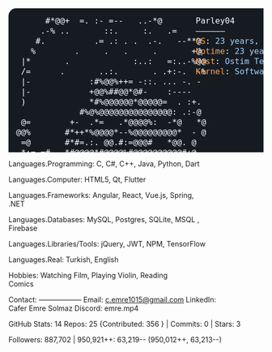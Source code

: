 <?xml version="1.0" encoding="utf-8"?><svg xmlns="http://www.w3.org/2000/svg" font-family="Andale Mono,AndaleMono,Consolas,monospace" width="975px" height="550px" font-size="16px">
<style>
.keyColor {fill: #ffa657;}
.valueColor {fill: #a5d6ff;}
.addColor {fill: #3fb950;}
.delColor {fill: #f85149;}
.commentColor {fill: #8b949e;}
text, tspan {white-space: pre; fill: #ffffff;} /* Set text color to white */
</style>

<rect width="970px" height="540px" fill="#161b22" rx="15"/>

<text x="15" y="30" class="ascii">
  <tspan x="15" y="30">      #*@@+  =. :- =--   ..-*@             </tspan>
  <tspan x="15" y="50">     .-% ..       ::.     :.   .=          </tspan>
  <tspan x="15" y="70">    #.          .= .: . .  .-.   --**@     </tspan>
  <tspan x="15" y="90">   %        .     .   .     .       +@     </tspan>
  <tspan x="15" y="110"> |*       .             :..:   =:..-%@@  </tspan>
  <tspan x="15" y="130"> /=      .       ..:.       . .+:-.  -%  </tspan>
  <tspan x="15" y="150"> |-            :#%@@%++= -::. ... -. -   </tspan>
  <tspan x="15" y="170"> |-            +@@%##@@*@#-    :----     </tspan>
  <tspan x="15" y="190"> )             *#%@@@@@@*@@@@@=  . :+.   </tspan>
  <tspan x="15" y="210">             #%@%@@@@@@@@@@@@@@@: .:-@  </tspan>
  <tspan x="15" y="230"> @=        +-  .*=   .*@@@@%:  -*@   *@  </tspan>
  <tspan x="15" y="250">@@%       #*++*%@@@@*--%@@@@@@@@@*  - @  </tspan>
  <tspan x="15" y="270"> =@       #*#=.:. @@.#:=@@@#   *@@. @   </tspan>
  <tspan x="15" y="290">-*:=.=#  .*#@@@@*#@@@@%#@@@@@@@@@@#+@   </tspan>
  <tspan x="15" y="310">=--@=#*= .**#@@@@@@@@%%*%@@@@@@@@@@+@   </tspan>
  <tspan x="15" y="330">+-=%++ +#=**+%@@@@@@@%%@@@@@@@@@@@@@     </tspan>
  <tspan x="15" y="350">-=%**=++*+++=+*@@*%%:=+-#@@@@%%@@@@@   </tspan>
  <tspan x="15" y="370">#-  @##%*+++*+=#=##:    :-. %@@*@@@@   </tspan>
  <tspan x="15" y="390">+     @  =*+**-%=    .--+%%*+=**@@--   </tspan>
  <tspan x="15" y="410">:     @-=+++=+++@@#****%###%*#@@@@%     </tspan>
  <tspan x="15" y="430">*     @@++- :+++#@@%===+#%@@@@@@@**     </tspan>
  <tspan x="15" y="450">#     @@=*=  :-: .@@@@@@@@@@@@@@+%      </tspan>
  <tspan x="15" y="470">    @@   *#+       %@@@@@@@@@+=%       </tspan>
  <tspan x="15" y="490">@@@-      #**=       :+: *@@* :        </tspan>
  <tspan x="15" y="510">      .    +#++=.           .          </tspan>
  <tspan x="15" y="530">. ..--.     =##+==-      .@@             </tspan>
  <tspan x="15" y="550">      :--     *#*****+=*#@@              </tspan>
  <tspan x="15" y="570">...:-.:..=+     @%@@@@%@@@@.   @@@@@@@@  </tspan>
</text>

<text x="370" y="30" fill="#c9d1d9">
<tspan x="370" y="30">Parley04</tspan>
  <tspan x="370" y="50">——————</tspan>
  <tspan x="370" y="70" class="keyColor">OS</tspan>: <tspan class="valueColor">23 years, 2 months, 26 days</tspan>
  <tspan x="370" y="90" class="keyColor">Uptime</tspan>: <tspan class="valueColor">23 years, 2 months, 26 days</tspan>
  <tspan x="370" y="110" class="keyColor">Host</tspan>: <tspan class="valueColor">Ostim Technical University</tspan><tspan class="commentColor"> #OTU</tspan>
  <tspan x="370" y="130" class="keyColor">Kernel</tspan>: <tspan class="valueColor">Software Engineering</tspan><tspan class="commentColor"> #SE</tspan>
  
  <tspan x="370" y="170" class="keyColor">Languages</tspan>.<tspan class="keyColor">Programming</tspan>: 
  <tspan class="valueColor">C, C#, C++, Java, Python, Dart</tspan>

  <tspan x="370" y="190" class="keyColor">Languages</tspan>.<tspan class="keyColor">Computer</tspan>: 
  <tspan class="valueColor">HTML5, Qt, Flutter</tspan>

  <tspan x="370" y="210" class="keyColor">Languages</tspan>.<tspan class="keyColor">Frameworks</tspan>: 
  <tspan class="valueColor">Angular, React, Vue.js, Spring, .NET</tspan>

  <tspan x="370" y="230" class="keyColor">Languages</tspan>.<tspan class="keyColor">Databases</tspan>: 
  <tspan class="valueColor">MySQL, Postgres, SQLite, MSQL , Firebase</tspan>

  <tspan x="370" y="250" class="keyColor">Languages</tspan>.<tspan class="keyColor">Libraries/Tools</tspan>: 
  <tspan class="valueColor">jQuery, JWT, NPM, TensorFlow</tspan>

  <tspan x="370" y="270" class="keyColor">Languages</tspan>.<tspan class="keyColor">Real</tspan>: 
  <tspan class="valueColor">Turkish, English</tspan>

  <tspan x="370" y="305" class="keyColor">Hobbies</tspan>: 
  <tspan class="valueColor">Watching Film, Playing Violin, Reading Comics</tspan>

  <tspan x="370" y="340" class="keyColor">Contact</tspan>:
  <tspan x="370" y="360">——————</tspan>
  <tspan x="370" y="390" class="keyColor">Email</tspan>: <tspan class="valueColor">c.emre1015@gmail.com</tspan>
  <tspan x="370" y="410" class="keyColor">LinkedIn</tspan>: <tspan class="valueColor">Cafer Emre Solmaz</tspan>
  <tspan x="370" y="430" class="keyColor">Discord</tspan>: <tspan class="valueColor">emre.mp4</tspan>

  <tspan x="370" y="470" class="keyColor">GitHub Stats</tspan>:
  <tspan x="370" y="490">14</tspan>
  <tspan x="370" y="510" class="keyColor">Repos</tspan>: <tspan class="valueColor">25</tspan> {<tspan class="keyColor">Contributed</tspan>: <tspan class="valueColor">356    </tspan>}  | <tspan class="keyColor">Commits</tspan>: <tspan class="valueColor">0</tspan> | <tspan class="keyColor">Stars</tspan>: <tspan class="valueColor">3   </tspan>

  <tspan x="370" y="530" class="keyColor">Followers</tspan>: <tspan class="valueColor">887,702</tspan> | <tspan class="keyColor">950,921++</tspan>: <tspan class="valueColor">63,219--</tspan> (<tspan class="addColor">950,012++</tspan>, <tspan class="delColor">63,213--</tspan>)
</text>

</svg>